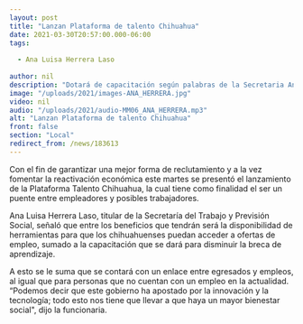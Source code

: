 ```yaml
---
layout: post
title: "Lanzan Plataforma de talento Chihuahua"
date: 2021-03-30T20:57:00.000-06:00
tags:
  
  - Ana Luisa Herrera Laso
  
author: nil
description: "Dotará de capacitación según palabras de la Secretaria Ana Luisa Herrera."
image: "/uploads/2021/images-ANA_HERRERA.jpg"
video: nil
audio: "/uploads/2021/audio-MM06_ANA_HERRERA.mp3"
alt: "Lanzan Plataforma de talento Chihuahua"
front: false
section: "Local"
redirect_from: /news/183613
---
```


Con el fin de garantizar una mejor forma de reclutamiento y a la vez fomentar la reactivación económica este martes se presentó el lanzamiento de la Plataforma Talento Chihuahua, la cual tiene como finalidad el ser un puente entre empleadores y posibles trabajadores.

Ana Luisa Herrera Laso, titular de la Secretaría del Trabajo y Previsión Social, señaló que entre los beneficios que tendrán será la disponibilidad de herramientas para que los chihuahuenses puedan acceder a ofertas de empleo, sumado a la capacitación que se dará para disminuir la breca de aprendizaje.

A esto se le suma que se contará con un enlace entre egresados y empleos, al igual que para personas que no cuentan con un empleo en la actualidad. “Podemos decir que este gobierno ha apostado por la innovación y la tecnología; todo esto nos tiene que llevar a que haya un mayor bienestar social", dijo la funcionaria.